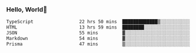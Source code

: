 
### Hello, World🐤

<!--START_SECTION:waka-->

```txt
TypeScript                 22 hrs 50 mins  █████████████▒░░░░░░░░░░░   52.83 %
HTML                       13 hrs 59 mins  ████████░░░░░░░░░░░░░░░░░   32.37 %
JSON                       55 mins         ▓░░░░░░░░░░░░░░░░░░░░░░░░   02.16 %
Markdown                   54 mins         ▓░░░░░░░░░░░░░░░░░░░░░░░░   02.10 %
Prisma                     47 mins         ▒░░░░░░░░░░░░░░░░░░░░░░░░   01.84 %
```

<!--END_SECTION:waka-->
